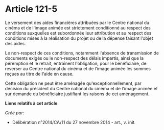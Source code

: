 # Article 121-5

Le versement des aides financières attribuées par le Centre national du cinéma et de l'image animée est strictement
conditionné au respect des conditions auxquelles est subordonnée leur attribution et au respect des conditions mises à la
réalisation du projet ou de la dépense faisant l'objet des aides. 

Le non-respect de ces conditions, notamment l'absence de transmission de documents exigés ou le non-respect des délais
impartis, ainsi que la péremption et le retrait, entraînent l'obligation, pour le bénéficiaire, de reverser au Centre
national du cinéma et de l'image animée les sommes reçues au titre de l'aide en cause. 

Cette obligation ne peut être aménagée qu'exceptionnellement, par décision du président du Centre national du cinéma et de
l'image animée et sur demande du bénéficiaire justifiant les raisons de cet aménagement.

**Liens relatifs à cet article**

_Créé par_:

  - Délibération n°2014/CA/11 du 27 novembre 2014 - art., v. init.
